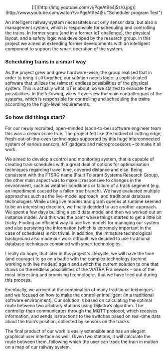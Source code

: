 <div style="text-align:center">[![](http://img.youtube.com/vi/PqeAt9e4j5s/0.jpg)](http://www.youtube.com/watch?v=PqeAt9e4j5s "Scheduler program Test")</div>

An intelligent railway system necessitates not only sensor data, but also a management system, which is responsible for scheduling and controlling the trains. In former years (and in a former IoT challenge), the physical layout, and a safety logic was developed by the research group. In this project we aimed at extending former developments with an intelligent component to support the smart operation of the system.

### Scheduling trains in a smart way

As the project grew and grew hardware-wise, the group realised that in order to bring it all together, our solution needs logic: a sophisticated software that utilizes the (almost) endless possibilities of the physical system. This is actually what IoT is about, so we started to evaluate the possibilities. In the following, we will overview the main controller part of the systems, which is responsible for controlling and scheduling the trains according to the high-level requirements. 

### So how did things start?

For our newly recruited, open-minded (soon-to-be) software engineer team this was a dream come true. The project felt like the hotbed of cutting edge, fresh-out-of-the-oven technologies supported by this huge interconnected system of various sensors, IoT gadgets and microprocessors – to make it all work.

We aimed to develop a control and monitoring system, that is capable of creating train schedules with a great deal of options for optimalisation techniques regarding travel time, covered distance and else. Being consistent with the FTSRG name (Fault Tolerant Systems Research Group), the other main aspect was to make it responsive to changes in the environment, such as weather conditions or failure of a track segment (e.g. an impediment caused by a fallen tree branch).
We have evaluated multiple approaches such as the live-model approach, and traditional database technologies. While using live models and graph queries at runtime seemed to be an interesting direction, we finally decided to use another approach.
We spent a few days building a solid data model and then we worked out an instance model. And this was the point where things started to get a little bit tricky. Finding an efficient way to use live models for managing our system and also persisting the information (which is extremely important in the case of schedules) is not trivial. In addition, the immature technological background also made our work difficult: we decided to use traditional database techniques combined with smart technologies.

I really do hope, that later in this project's lifecycle, we will have the time (and courage) to go on a battle with the complex technology (behind working with live models) again and switch the current solution to one that draws on the endless possibilities of the VIATRA Framework – one of the most interesting and promising technologies that we have tried out during this process.

Eventually, we arrived at the combination of many traditional techniques and we focused on how to make the controller intelligent (in a traditional software environment). Our solution is based on calculating the optimal route between two arbitrary stations using Dijkstra’s algorithm. The controller then communicates through the MQTT protocol, which receives information, and sends instructions to the switches based on real-time data about the train’s position, collected by sensors on the tracks.

The final product of our work is easily extensible and has an elegant graphical user interface as well. Given two stations, it will calculate the route between them, following which the user can track the train in motion on a map of our railway system.
